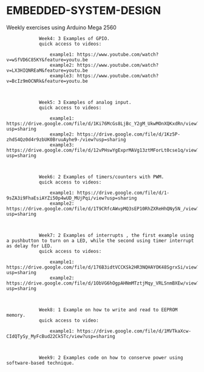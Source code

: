 # EMBEDDED-SYSTEM-DESIGN
Weekly exercises using Arduino Mega 2560 

                Week4: 3 Examples of GPIO. 
                quick access to videos: 
                   
                    example1: https://www.youtube.com/watch?v=wSfVD6C85KY&feature=youtu.be 
                    example2: https://www.youtube.com/watch?v=LX3HIQNREaM&feature=youtu.be
                    example3: https://www.youtube.com/watch?v=BcIz9mOCNRk&feature=youtu.be
                     
                     
                     
                Week5: 3 Examples of analog input.
                quick access to videos: 
                    
                    example1: https://drive.google.com/file/d/1Ki76McGs8LjBc_Y2gM_UkwMOnXQKxdRn/view?usp=sharing
                    example2: https://drive.google.com/file/d/1Kz5P-zhdS4Qz0d4r9zbUK0BruuAyhe9-/view?usp=sharing
                    example3: https://drive.google.com/file/d/12vPHswYgExprMAVg13ztMForLt0cse1q/view?usp=sharing
                    
                    
                    
                Week6: 2 Examples of timers/counters with PWM.
                quick access to videos: 
                    
                    example1: https://drive.google.com/file/d/1-9sZA3i9FhaEsiAYZi50p4wUD_MUjPqi/view?usp=sharing 
                    example2: https://drive.google.com/file/d/1T9CRfcAWvpMQ3sEP10RhZXReHhQNy5N_/view?usp=sharing
                    
       
       
                Week7: 2 Examples of interrupts , the first example using a pushbutton to turn on a LED, while the second using timer interrupt as delay for LED.
                quick access to videos:
                
                    example1: https://drive.google.com/file/d/176B3idtVCCKSk2HR3NQHAYOK48SgrxSi/view?usp=sharing 
                    example2: https://drive.google.com/file/d/1ObVG6hOgpAHNmMTztjMqy_VRLSnmBXEw/view?usp=sharing
                    
                    
                    
                Week8: 1 Example on how to write and read to EEPROM memory.
                quick access to video:
                    
                    example1: https://drive.google.com/file/d/1MVTkaXcw-CIdQTySy_MyFcBud22Ck5Tc/view?usp=sharing
                    
               
                    
                Week9: 2 Examples code on how to conserve power using software-based technique.
                
